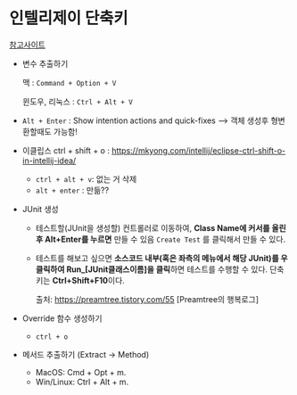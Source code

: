 # 인텔리제이 단축키

[참고사이트](https://lalwr.blogspot.com/2018/04/intellij.html)



- 변수 추출하기

  맥 : `Command + Option + V`

  윈도우, 리눅스 : `Ctrl + Alt + V`

- `Alt + Enter` : Show intention actions and quick-fixes --> 객체 생성후 형변환할때도 가능함!

- 이클립스 ctrl + shift + o : https://mkyong.com/intellij/eclipse-ctrl-shift-o-in-intellij-idea/
  - `ctrl + alt + v`: 없는 거 삭제
  - `alt + enter` : 만듦??
  
- JUnit 생성

  - 테스트할(JUnit을 생성할) 컨트롤러로 이동하여, **Class Name에 커서를 올린 후 Alt+Enter를 누르면** 만들 수 있음 `Create Test` 를 클릭해서 만들 수 있다.  

  - 테스트를 해보고 싶으면 **소스코드 내부(혹은 좌측의 메뉴에서 해당 JUnit)를 우클릭하여 Run_[JUnit클래스이름]을 클릭**하면 테스트를 수행할 수 있다. 단축키는 **Ctrl+Shift+F10**이다.

    출처: https://preamtree.tistory.com/55 [Preamtree의 행복로그]

  

- Override 함수 생성하기

  - `ctrl + o`
  
- 메서드 추출하기 (Extract -> Method)

  - MacOS: Cmd + Opt + m.
  - Win/Linux: Ctrl + Alt + m.